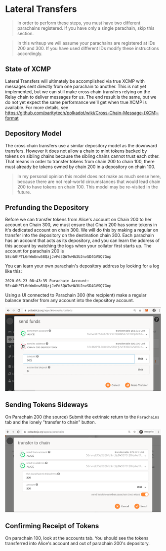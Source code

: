 # Lateral Transfers

> In order to perform these steps, you must have two different parachains registered. If you have only a single parachain, skip this section.

> In this writeup we will assume your parachains are registered at IDs 200 and 300. If you have used different IDs modify these instructions accordingly.

## State of XCMP

Lateral Transfers will ultimately be accomplished via true XCMP with messages sent directly from one parachain to
another. This is not yet implemented, but we can still make cross chain transfers relying on the Relay chain to deliver
messages for us. The end result is the same, but we do not yet expect the same performance we'll get when true XCMP is
available. For more details, see https://github.com/paritytech/polkadot/wiki/Cross-Chain-Message-(XCM)-format

## Depository Model

The cross chain transfers use a similar depository model as the downward transfers. However it does not allow
a chain to mint tokens backed by tokens on sibling chains because the sibling chains cannot trust each other. That means
in order to transfer tokens from chain 200 to chain 100, there must already be tokens owned by chain 200 in a depository
on chain 100.

> In my personal opinion this model does not make as much sense here, because there are not real-world circumstances that
would lead chain 200 to have tokens on chain 100. This model may be re-visited in the future.

## Prefunding the Depository

Before we can transfer tokens from Alice's account on Chain 200 to her account on Chain 300, we must ensure that Chain
200 has some tokens in it's dedicated account on chain 300. We will do this by making a regular on transfer into the
depository on the destination chain 300. Each parachain has an account that acts as its depository, and you can learn the address of
this account by watching the logs when your collator first starts up. The account for parachain 200 is
`5Ec4AhPTL6nWnUnw58QzjJvFd3QATwHA3UJnvSD4GVSQ7Gop`

You can learn your own parachain's depository address by looking for a log like this:

```
2020-06-23 08:43:35 Parachain Account: 5Ec4AhPTL6nWnUnw58QzjJvFd3QATwHA3UJnvSD4GVSQ7Gop
```

<!-- this tip is not compatible with the --tmp flag as I've advised. consider removing the tip

> Protip, if this log is above the scroll for you, just kill your collator and restart it. It will produce the log
> message again.
-->

Using a UI connected to Parachain 300 (the recipient) make a regular balance transfer from any account into the
depository account.

![Funding the depository account](../assets/fund-depository-screenshot.png)

## Sending Tokens Sideways

On Parachain 200 (the source) Submit the extrinsic return to the `Parachains` tab and the lonely "transfer to chain" button.

![Making a lateral transfer](../assets/lateral-transfer-screenshot.png)

## Confirming Receipt of Tokens

On parachain 100, look at the accounts tab. You should see the tokens transferred into Alice's account and out of
parachain 200's depository.

<!-- I did not observe this to be the case. Should it be? If not tokens are burned on the sending side but not minted anywhere

You can also confirm that on parachain 200 (the source) the tokens have been added to the Parachain 100's (the destination) depository. (The address for parachain 100 is `5Ec4AhP76KFCLR6Q8c8XFnN7pCW7uV2o6gyrBCZJYq1VEhdT`)
-->
